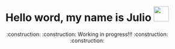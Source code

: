 <h1 align = "center"> Hello word, my name is Julio <img src="https://github.com/claytonjhamilton/claytonjhamilton/blob/main/images/waving_hand.gif" width="40px"> </h1>

<p align = "center"> :construction: :construction: Working in progress!!! :construction: :construction:  </p>
